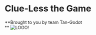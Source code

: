 # Clue-Less the Game 
**Brought to you by team Tan-Godot  
**
![LOGO!](https://i.imgur.com/21uZTcr.png)
